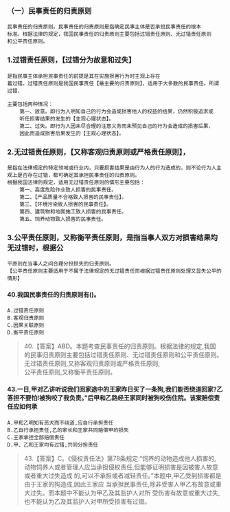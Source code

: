 ### （一）民事责任的归责原则
    民事责任的归责原则。民事责任的归责原则是指确定民事主体是否承担民事责任的根本
    标准。根据法律的规定，我国民事责任的归责原则主要包括过错责任原则、无过错责任原则
    和公平责任原则。
    
### 1.过错责任原则，【过错分为故意和过失】
    是指民事主体承担民事责任的前提是其在实施损害行为时主观上存在
    着过错。过错责任原则是我国民事责任【最主要的归责原则】，适用于大多数的民事责任。所谓过错，
    
    主要包括两种情况：
        第一、故意。即行为人明知自己的行为会造成损害他人的权益的结果，仍然积极追求或
        听任损害结果的发生的【主观心理状态】。
        第二、过失。即行为人因未尽合理的注意义务而未预见自己的行为会造成的损害后果，
        因此而造成损害后果发生的【主观心理状态】。
        
### 2.无过错责任原则，【又称客观归责原则或严格责任原则】，
    是指在法律规定的特定领域或行业内，只要损害结果是由行为人的行为造成的，则不论行为人主观上是否存在过错，都可确定其承担民事责任的归责原则。
    根据我国法律的规定，适用无过错责任原则的情形主要包括：
        第一、高度危险作业致人损害的民事责任。
        第二、【产品质量不合格致人损害的民事责任】。
        第三、【环境污染致人损害的民事责任】。
        第四、建筑物和地面施工致人损害的民事责任。
        第五、饲养动物致人损害的民事责任。
        
### 3.公平责任原则，又称衡平责任原则，是指当事人双方对损害结果均无过错时，根据公
    平原则在当事人之间合理分担损失的归责原则。
    【公平责任原则主要适用于不属于法律规定的无过错责任而根据过错责任原则处理又显失公平的情形】
    
#### 40.我国民事责任的归责原则有()。
    A.过错责任原则
    B.客观归责原则
    C.因果关联原则
    D.衡平责任原则
>   40.【答案】ABD。本题考查民事责任的归责原则。根据法律的规定,我国
    的民事归责原则主要包括过错责任原则、无过错责任原则和公平责任原则。
    无过错责任原则,又称客观归责原则或严格责任原则;   
    公平责任原则,又称衡平责任原则。  

#### 43.一日,甲对乙讲听说我们回家途中的王家昨日买了一条狗,我们能否绕道回家?乙答担不要怕!被狗咬了我负责。”后甲和乙路经王家同时被狗咬伤住院。该案赔偿责任应如何承
    A.甲和乙明知有恶犬而不绕道,应自行承担责任
    B.乙自行承担责任,乙的家长和王家共同赔偿甲的损失
    C.王家承担全部赔偿责任
    D.甲、乙和王家均有过错,共同分担责任
>   43.【答案】C。《侵权责任法》第78条规定:“饲养的动物造成他人损害的,
    动物饲养人或者管理人应当承担侵权责任,但能够证明损害是因被害人故意或者重大过失造成
    的,可以不承担或者减轻责任。”本题中,甲乙受到损害都是由于王家的狗造成,因此王家应
    当承担民事责任,除非受害人甲乙有故意或重大过失。而本题中不能认为甲乙及其监护人对所
    受伤害有故意或重大过失,也不能认为乙及其监护人对甲所受损害有过错。        